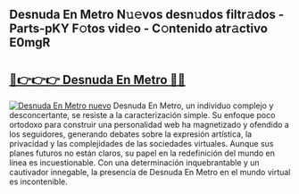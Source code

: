 ## Desnuda En Metro N𝚞𝚎vos desn𝚞dos filtr𝚊dos - Parts-pKY F𝚘tos vid𝚎o - C𝚘ntenido atr𝚊ctivo E0mgR

# <h2><a href="http://mb2x29x.tromn.icu/?c=Desnuda+En+Metro">🔗👉👉👉 Desnuda En Metro 🔗🔗</a></h2>

[![Desnuda En Metro nuevo](https://i.imgur.com/pEAQMta.gif)](http://mb2x29x.tromn.icu/?c=Desnuda+En+Metro)
Desnuda En Metro, un individuo complejo y desconcertante, se resiste a la caracterización simple. Su enfoque poco ortodoxo para construir una personalidad web ha magnetizado y ofendido a los seguidores, generando debates sobre la expresión artística, la privacidad y las complejidades de las sociedades virtuales. Aunque sus planes futuros no están claros, su papel en la redefinición del mundo en línea es incuestionable. Con una determinación inquebrantable y un cautivador innegable, la presencia de Desnuda En Metro en el mundo virtual es incontenible.
